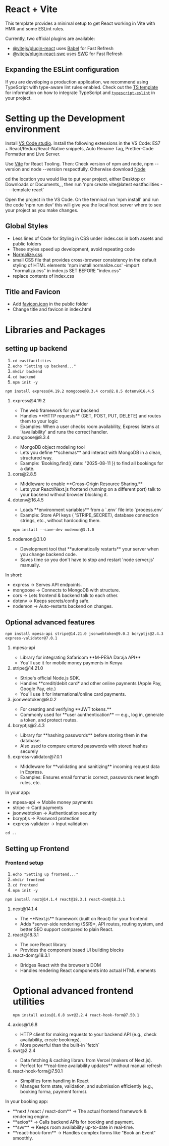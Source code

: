 # React + Vite

This template provides a minimal setup to get React working in Vite with HMR and some ESLint rules.

Currently, two official plugins are available:

- [@vitejs/plugin-react](https://github.com/vitejs/vite-plugin-react/blob/main/packages/plugin-react) uses [Babel](https://babeljs.io/) for Fast Refresh
- [@vitejs/plugin-react-swc](https://github.com/vitejs/vite-plugin-react/blob/main/packages/plugin-react-swc) uses [SWC](https://swc.rs/) for Fast Refresh

## Expanding the ESLint configuration

If you are developing a production application, we recommend using TypeScript with type-aware lint rules enabled. Check out the [TS template](https://github.com/vitejs/vite/tree/main/packages/create-vite/template-react-ts) for information on how to integrate TypeScript and [`typescript-eslint`](https://typescript-eslint.io) in your project.


# Setting up the Development environment
Install [VS Code studio](https://code.visualstudio.com/).
Install the following extensions in the VS Code: ES7 + React/Redux/React-Native snippets, Auto Rename Tag, Prettier-Code Formatter and Live Server.

Use [Vite](https://vite.dev/) for React Tooling. 
Then:
Check version of npm and node, npm --version and node --version respectfully. 
Otherwise download [Node](https://nodejs.org/en/download)

cd the location you would like to put your project, either Desktop or Downloads or Documents,,, then run 'npm create vite@latest eastfacilities -- --template react'

Open the project in the VS Code. On the terminal run 'npm install' and run the code 'npm run dev' this will give you the local host server where to see your project as you make changes.

## Global Styles
- Less lines of Code for Styling in CSS under index.css in both assets and public folders
- These styles speed up development, avoid repeating code
- [Normalize.css](https://necolas.github.io/normalize.css/)
- small CSS file that provides cross-browser consistency in the default styling of HTML elements
'npm install normalize.css'
-import "normaliza.css" in index.js
SET BEFORE "index.css"
- replace contents of index.css


## Title and Favicon
- Add [favicon.icon](https://favicon.io/favicon-converter/) in the public folder
- Change title and favicon in index.html

# Libraries and Packages
## setting up backend
1. `cd eastfacilities`
2. `echo "Setting up backend..."`
3. `mkdir backend`
4. `cd backend`
5. `npm init -y`

`npm install express@4.19.2 mongoose@8.3.4 cors@2.8.5 dotenv@16.4.5`
<ol>
<li>express@4.19.2</li>
<ul>
<li>The web framework for your backend</li>
<li>Handles **HTTP requests** (GET, POST, PUT, DELETE) and routes them to your logic</li>
<li>Examples: When a user checks room availability, Express listens at '/availability' and runs the correct handler.</li>
</ul>
<li>mongoose@8.3.4</li>
<ul>
<li>MongoDB object modeling tool</li>
<li>Lets you define **schemas** and interact with MongoDB in a clean, structured way.</li>
<li>Example: 'Booking.find({ date: "2025-08-11 }) to find all bookings for a date.</li>
</ul>
<li>cors@2.8.5</li>
<ul>
<li>Middleware to enable **Cross-Origin Resource Sharing.**</li>
<li>Lets your React/Next.js frontend (running on a different port) talk to your backend  without browser blocking it.</li>
</ul>
<li>dotenv@16.4.5</li>
<ul>
<li>Loads **environment variables** from a `.env` file into `process.env`</li>
<li>Example: Store API keys ( 'STRIPE_SECRET), database connection strings, etc., without hardcoding them.</li>
</ul>

`npm install --save-dev nodemon@3.1.0`
<li>nodemon@3.1.0</li>
<ul>
<li>Development tool that **automatically restarts** your server when you change backend code.</li>
<li>Saves time so you don't have to stop and restart 'node server.js' manually.</li>
</ul>
</ol>
In short:
<ul>
<li>express → Serves API endpoints.</li>
<li>mongoose → Connects to MongoDB with structure.</li>
<li>cors → Lets frontend & backend talk to each other.</li>
<li>dotenv → Keeps secrets/config safe.</li>
<li>nodemon → Auto-restarts backend on changes.</li>
</ul>

## Optional advanced features
`npm install mpesa-api stripe@14.21.0 jsonwebtoken@9.0.2 bcryptjs@2.4.3 express-validator@7.0.1`
<ol>
<li>mpesa-api</li>
<ul>
<li>Library for integrating Safaricom **M-PESA Daraja API**</li>
<li>You'll use it for mobile money payments in Kenya</li>
</ul>
<li>stripe@14.21.0</li>
<ul>
<li>Stripe's official Node.js SDK.</li>
<li>Handles **credit/debit card* and other online payments (Apple Pay, Google Pay, etc.)</li>
<li>You'll use it for international/online card payments.</li>
</ul>
<li>jsonwebtoken@9.0.2</li>
<ul>
<li>For creating and verifying **JWT tokens.**</li>
<li>Commonly used for **user aunthentication** — e.g., log in, generate a token, and protect routes.</li>
</ul>
<li>bcryptjs@2.4.3</li>
<ul>
<li>Library for **hashing passwords** before storing them in the database.</li>
<li>Also used to compare entered passwords with stored hashes securely</li>
</ul> 
<li>express-validator@7.0.1</li>
<ul>
<li>Middleware for **validating and sanitizing** incoming request data in Express.</li>
<li>Examples: Ensures email format is correct, passwords meet length rules, etc.</li>
</ul>
</ol>
In your app:
<ul>
<li>mpesa-api → Mobile money payments</li>
<li>stripe → Card payments</li>
<li>jsonwebtoken → Authentication security</li>
<li>bcryptjs → Password protection</li>
<li>express-validator → Input validation</li>
</ul>

`cd ..`

## Setting up Frontend
### Frontend setup
1. `echo "Setting up frontend..."`
2. `mkdir frontend`
3. `cd frontend`
4. `npm init -y`

`npm install next@14.1.4 react@18.3.1 react-dom@18.3.1`
<ol>
<li>next@14.1.4</li>
<ul>
<li>The **Next.js** framework (built on React) for your frontend</li>
<li>Adds *server-side rendering (SSR)*, API routes, routing system, and better SEO support compared to plain React.</li>
</ul>
<li>react@18.3.1</li>
<ul>
<li>The core React library</li>
<li>Provides the component based UI building blocks</li>
</ul>
<li>react-dom@18.3.1</li>
<ul>
<li>Bridges React with the browser's DOM</li>
<li>Handles rendering React components into actual HTML elements</li>
</ul>


# Optional advanced frontend utilities
`npm install axios@1.6.8 swr@2.2.4 react-hook-form@7.50.1`
<li>axios@1.6.8</li>
<ul>
<li>HTTP client for making requests to your backend API (e.g., check availability, create bookings).</li>
<li>More powerful than the built-in `fetch`</li>
</ul>
<li>swr@2.2.4</li>
<ul>
<li>Data fetching & caching libraru from Vercel (makers of Next.js).</li>
<li>Perfect for **real-time availability updates** without manual refresh</li>
</ul>
<li>react-hook-form@7.50.1</li>
<ul>
<li>Simplifies form handling in React</li>
<li>Manages form state, validation, and submission efficiently (e.g., booking forma, payment forms).</li>
</ul>
</ol>
 In your booking app:
 <ul>
 <li>**next / react / react-dom** → The actual frontend framework & rendering engine.</li>
 <li>**axios** → Calls backend APIs for booking and payment.</li>
 <li>
**swr** → Keeps room availability up-to-date in real-time.</li>
 <li>**react-hook-form** → Handles complex forms like "Book an Event" smoothly.
</li>
 </ul>














